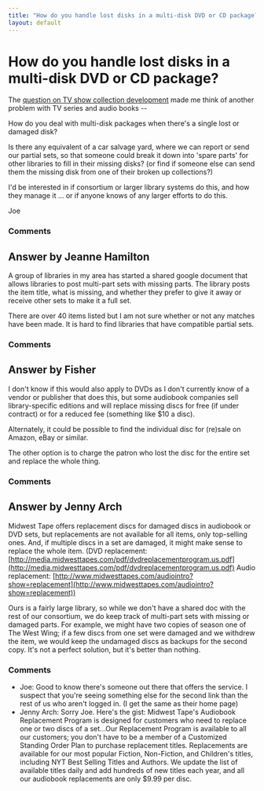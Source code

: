 ```yaml
---
title: "How do you handle lost disks in a multi-disk DVD or CD package?"
layout: default
---
```

How do you handle lost disks in a multi-disk DVD or CD package?
=====================
The [question on TV show collection
development](http://libraries.stackexchange.com/questions/1044/what-is-best-practice-for-tv-series-collection-development)
made me think of another problem with TV series and audio books --

How do you deal with multi-disk packages when there's a single lost or
damaged disk?

Is there any equivalent of a car salvage yard, where we can report or
send our partial sets, so that someone could break it down into 'spare
parts' for other libraries to fill in their missing disks? (or find if
someone else can send them the missing disk from one of their broken up
collections?)

I'd be interested in if consortium or larger library systems do this,
and how they manage it ... or if anyone knows of any larger efforts to
do this.

Joe

### Comments ###


Answer by Jeanne Hamilton
----------------
A group of libraries in my area has started a shared google document
that allows libraries to post multi-part sets with missing parts. The
library posts the item title, what is missing, and whether they prefer
to give it away or receive other sets to make it a full set.

There are over 40 items listed but I am not sure whether or not any
matches have been made. It is hard to find libraries that have
compatible partial sets.

### Comments ###

Answer by Fisher
----------------
I don't know if this would also apply to DVDs as I don't currently know
of a vendor or publisher that does this, but some audiobook companies
sell library-specific editions and will replace missing discs for free
(if under contract) or for a reduced fee (something like \$10 a disc).

Alternately, it could be possible to find the individual disc for
(re)sale on Amazon, eBay or similar.

The other option is to charge the patron who lost the disc for the
entire set and replace the whole thing.

### Comments ###

Answer by Jenny Arch
----------------
Midwest Tape offers replacement discs for damaged discs in audiobook or
DVD sets, but replacements are not available for all items, only
top-selling ones. And, if multiple discs in a set are damaged, it might
make sense to replace the whole item. (DVD replacement:
[http://media.midwesttapes.com/pdf/dvdreplacementprogram.us.pdf](http://media.midwesttapes.com/pdf/dvdreplacementprogram.us.pdf)
Audio replacement:
[http://www.midwesttapes.com/audiointro?show=replacement](http://www.midwesttapes.com/audiointro?show=replacement))

Ours is a fairly large library, so while we don't have a shared doc with
the rest of our consortium, we do keep track of multi-part sets with
missing or damaged parts. For example, we might have two copies of
season one of The West Wing; if a few discs from one set were damaged
and we withdrew the item, we would keep the undamaged discs as backups
for the second copy. It's not a perfect solution, but it's better than
nothing.

### Comments ###
* Joe: Good to know there's someone out there that offers the service. I
suspect that you're seeing something else for the second link than the
rest of us who aren't logged in. (I get the same as their home page)
* Jenny Arch: Sorry Joe. Here's the gist: Midwest Tape's Audiobook Replacement Program
is designed for customers who need to replace one or two discs of a
set...Our Replacement Program is available to all our customers; you
don't have to be a member of a Customized Standing Order Plan to
purchase replacement titles. Replacements are available for our most
popular Fiction, Non-Fiction, and Children's titles, including NYT Best
Selling Titles and Authors. We update the list of available titles daily
and add hundreds of new titles each year, and all our audiobook
replacements are only \$9.99 per disc.

